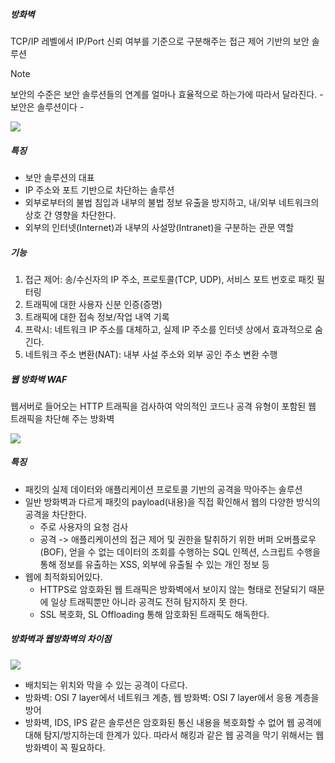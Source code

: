 ##### 방화벽
TCP/IP 레벨에서 IP/Port 신뢰 여부를 기준으로 구분해주는 접근 제어 기반의 보안 솔루션
> [!NOTE]
> 보안의 수준은 보안 솔루션들의 연계를 얼마나 효율적으로 하는가에 따라서 달라진다. - 보안은 솔루션이다 -

![](https://i.imgur.com/4tAomzC.png)

##### 특징
- 보안 솔루션의 대표
- IP 주소와 포트 기반으로 차단하는 솔루션
- 외부로부터의 불법 침입과 내부의 불법 정보 유출을 방지하고, 내/외부 네트워크의 상호 간 영향을 차단한다.
- 외부의 인터넷(Internet)과 내부의 사설망(Intranet)을 구분하는 관문 역할

##### 기능
1. 접근 제어: 송/수신자의 IP 주소, 프로토콜(TCP, UDP), 서비스 포트 번호로 패킷 필터링
2. 트래픽에 대한 사용자 신분 인증(증명)
3. 트래픽에 대한 접속 정보/작업 내역 기록
4. 프락시: 네트워크 IP 주소를 대체하고, 실제 IP 주소를 인터넷 상에서 효과적으로 숨긴다.
5. 네트워크 주소 변환(NAT): 내부 사설 주소와 외부 공인 주소 변환 수행

##### 웹 방화벽 WAF
웹서버로 들어오는 HTTP 트래픽을 검사하여 악의적인 코드나 공격 유형이 포함된 웹 트래픽을 차단해 주는 방화벽

![](https://i.imgur.com/F413BQf.png)

##### 특징
- 패킷의 실제 데이터와 애플리케이션 프로토콜 기반의 공격을 막아주는 솔루션
- 일반 방화벽과 다르게 패킷의 payload(내용)을 직접 확인해서 웹의 다양한 방식의 공격을 차단한다.
    - 주로 사용자의 요청 검사
    - 공격 -> 애플리케이션의 접근 제어 및 권한을 탈취하기 위한 버퍼 오버플로우(BOF), 얻을 수 없는 데이터의 조회를 수행하는 SQL 인젝션, 스크립트 수행을 통해 정보를 유출하는 XSS, 외부에 유출될 수 있는 개인 정보 등
- 웹에 최적화되어있다.
    - HTTPS로 암호화된 웹 트래픽은 방화벽에서 보이지 않는 형태로 전달되기 때문에 일상 트래픽뿐만 아니라 공격도 전혀 탐지하지 못 한다.
    - SSL 복호화, SL Offloading 통해 암호화된 트래픽도 해독한다.


##### 방화벽과 웹방화벽의 차이점

![](https://i.imgur.com/Eg6TaHk.png)

- 배치되는 위치와 막을 수 있는 공격이 다르다.
- 방화벽: OSI 7 layer에서 네트워크 계층, 웹 방화벽: OSI 7 layer에서 응용 계층을 방어
- 방화벽, IDS, IPS 같은 솔루션은 암호화된 통신 내용을 복호화할 수 없어 웹 공격에 대해 탐지/방지하는데 한계가 있다. 따라서 해킹과 같은 웹 공격을 막기 위해서는 웹 방화벽이 꼭 필요하다.